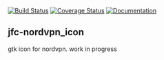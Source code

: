 [![Build Status](https://travis-ci.org/jfcameron/jfc-nordvpn_icon.svg?branch=master)](https://travis-ci.org/jfcameron/jfc-nordvpn_icon) [![Coverage Status](https://coveralls.io/repos/github/jfcameron/jfc-nordvpn_icon/badge.svg?branch=master)](https://coveralls.io/github/jfcameron/jfc-nordvpn_icon?branch=master) [![Documentation](https://img.shields.io/badge/documentation-doxygen-blue.svg)](https://jfcameron.github.io/jfc-nordvpn_icon/)

## jfc-nordvpn_icon

gtk icon for nordvpn. work in progress
